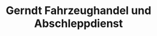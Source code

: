 ---
title: "Gerndt Fahrzeughandel und Abschleppdienst"
url: /gronau-leine/gerndt-fahrzeughandel-und-abschleppdienst/
shop: Autohaus
---